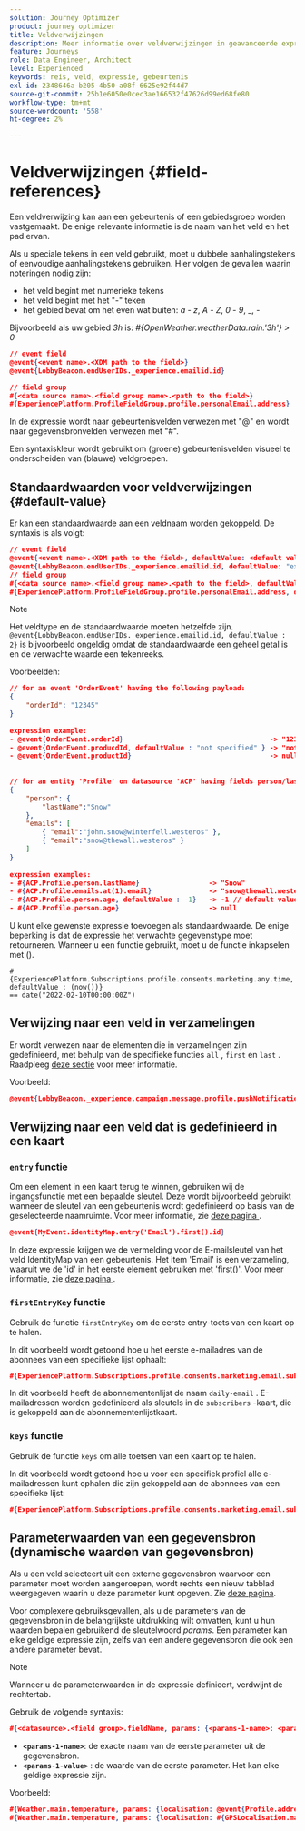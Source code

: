 ```yaml
---
solution: Journey Optimizer
product: journey optimizer
title: Veldverwijzingen
description: Meer informatie over veldverwijzingen in geavanceerde expressies
feature: Journeys
role: Data Engineer, Architect
level: Experienced
keywords: reis, veld, expressie, gebeurtenis
exl-id: 2348646a-b205-4b50-a08f-6625e92f44d7
source-git-commit: 25b1e6050e0cec3ae166532f47626d99ed68fe80
workflow-type: tm+mt
source-wordcount: '558'
ht-degree: 2%

---
```


# Veldverwijzingen {#field-references}

Een veldverwijzing kan aan een gebeurtenis of een gebiedsgroep worden vastgemaakt. De enige relevante informatie is de naam van het veld en het pad ervan.

Als u speciale tekens in een veld gebruikt, moet u dubbele aanhalingstekens of eenvoudige aanhalingstekens gebruiken. Hier volgen de gevallen waarin noteringen nodig zijn:

* het veld begint met numerieke tekens
* het veld begint met het &quot;-&quot; teken
* het gebied bevat om het even wat buiten: _a_ - _z_, _A_ - _Z_, _0_ - _9_, _, _-_

Bijvoorbeeld als uw gebied _3h_ is: _#{OpenWeather.weatherData.rain.&#39;3h&#39;} > 0_

```json
// event field
@event{<event name>.<XDM path to the field>}
@event{LobbyBeacon.endUserIDs._experience.emailid.id}

// field group
#{<data source name>.<field group name>.<path to the field>}
#{ExperiencePlatform.ProfileFieldGroup.profile.personalEmail.address}
```

In de expressie wordt naar gebeurtenisvelden verwezen met &quot;@&quot; en wordt naar gegevensbronvelden verwezen met &quot;#&quot;.

Een syntaxiskleur wordt gebruikt om (groene) gebeurtenisvelden visueel te onderscheiden van (blauwe) veldgroepen.

## Standaardwaarden voor veldverwijzingen {#default-value}

Er kan een standaardwaarde aan een veldnaam worden gekoppeld. De syntaxis is als volgt:

```json
// event field
@event{<event name>.<XDM path to the field>, defaultValue: <default value expression>}
@event{LobbyBeacon.endUserIDs._experience.emailid.id, defaultValue: "example@adobe.com"}
// field group
#{<data source name>.<field group name>.<path to the field>, defaultValue: <default value expression>}
#{ExperiencePlatform.ProfileFieldGroup.profile.personalEmail.address, defaultValue: "example@adobe.com"}
```

>[!NOTE]
>
>Het veldtype en de standaardwaarde moeten hetzelfde zijn. `@event{LobbyBeacon.endUserIDs._experience.emailid.id, defaultValue : 2}` is bijvoorbeeld ongeldig omdat de standaardwaarde een geheel getal is en de verwachte waarde een tekenreeks.

Voorbeelden:

```json
// for an event 'OrderEvent' having the following payload:
{
    "orderId": "12345"
}
 
expression example:
- @event{OrderEvent.orderId}                                    -> "12345"
- @event{OrderEvent.producdId, defaultValue : "not specified" } -> "not specified" // default value, productId is not a field present in the payload
- @event{OrderEvent.productId}                                  -> null
 
 
// for an entity 'Profile' on datasource 'ACP' having fields person/lastName, with fetched data such as:
{
    "person": {
        "lastName":"Snow"
    },
    "emails": [
        { "email":"john.snow@winterfell.westeros" },
        { "email":"snow@thewall.westeros" }
    ]
}
 
expression examples:
- #{ACP.Profile.person.lastName}                 -> "Snow"
- #{ACP.Profile.emails.at(1).email}              -> "snow@thewall.westeros"
- #{ACP.Profile.person.age, defaultValue : -1}   -> -1 // default value, age is not a field present in the payload
- #{ACP.Profile.person.age}                      -> null
```

U kunt elke gewenste expressie toevoegen als standaardwaarde. De enige beperking is dat de expressie het verwachte gegevenstype moet retourneren. Wanneer u een functie gebruikt, moet u de functie inkapselen met ().

```
#{ExperiencePlatform.Subscriptions.profile.consents.marketing.any.time, defaultValue : (now())} 
== date("2022-02-10T00:00:00Z")
```

## Verwijzing naar een veld in verzamelingen

Er wordt verwezen naar de elementen die in verzamelingen zijn gedefinieerd, met behulp van de specifieke functies `all` , `first` en `last` . Raadpleeg [deze sectie](../expression/collection-management-functions.md) voor meer informatie.

Voorbeeld:

```json
@event{LobbyBeacon._experience.campaign.message.profile.pushNotificationTokens.all()
```

## Verwijzing naar een veld dat is gedefinieerd in een kaart

### `entry` functie

Om een element in een kaart terug te winnen, gebruiken wij de ingangsfunctie met een bepaalde sleutel. Deze wordt bijvoorbeeld gebruikt wanneer de sleutel van een gebeurtenis wordt gedefinieerd op basis van de geselecteerde naamruimte. Voor meer informatie, zie [ deze pagina ](../../event/about-creating.md#select-the-namespace).

```json
@event{MyEvent.identityMap.entry('Email').first().id}
```

In deze expressie krijgen we de vermelding voor de E-mailsleutel van het veld IdentityMap van een gebeurtenis. Het item &#39;Email&#39; is een verzameling, waaruit we de &#39;id&#39; in het eerste element gebruiken met &#39;first()&#39;. Voor meer informatie, zie [ deze pagina ](../expression/collection-management-functions.md).

### `firstEntryKey` functie

Gebruik de functie `firstEntryKey` om de eerste entry-toets van een kaart op te halen.

In dit voorbeeld wordt getoond hoe u het eerste e-mailadres van de abonnees van een specifieke lijst ophaalt:

```json
#{ExperiencePlatform.Subscriptions.profile.consents.marketing.email.subscriptions.entry('daily-email').subscribers.firstEntryKey()}
```

In dit voorbeeld heeft de abonnementenlijst de naam `daily-email` . E-mailadressen worden gedefinieerd als sleutels in de `subscribers` -kaart, die is gekoppeld aan de abonnementenlijstkaart.

### `keys` functie

Gebruik de functie `keys` om alle toetsen van een kaart op te halen.

In dit voorbeeld wordt getoond hoe u voor een specifiek profiel alle e-mailadressen kunt ophalen die zijn gekoppeld aan de abonnees van een specifieke lijst:

```json
#{ExperiencePlatform.Subscriptions.profile.consents.marketing.email.subscriptions.entry('daily-mail').subscribers.keys()
```

## Parameterwaarden van een gegevensbron (dynamische waarden van gegevensbron)

Als u een veld selecteert uit een externe gegevensbron waarvoor een parameter moet worden aangeroepen, wordt rechts een nieuw tabblad weergegeven waarin u deze parameter kunt opgeven. Zie [deze pagina](../expression/expressionadvanced.md).

Voor complexere gebruiksgevallen, als u de parameters van de gegevensbron in de belangrijkste uitdrukking wilt omvatten, kunt u hun waarden bepalen gebruikend de sleutelwoord _params_. Een parameter kan elke geldige expressie zijn, zelfs van een andere gegevensbron die ook een andere parameter bevat.

>[!NOTE]
>
>Wanneer u de parameterwaarden in de expressie definieert, verdwijnt de rechtertab.

Gebruik de volgende syntaxis:

```json
#{<datasource>.<field group>.fieldName, params: {<params-1-name>: <params-1-value>, <params-2-name>: <params-2-value>}}
```

* **`<params-1-name>`**: de exacte naam van de eerste parameter uit de gegevensbron.
* **`<params-1-value>`** : de waarde van de eerste parameter. Het kan elke geldige expressie zijn.

Voorbeeld:

```json
#{Weather.main.temperature, params: {localisation: @event{Profile.address.localisation}}}
#{Weather.main.temperature, params: {localisation: #{GPSLocalisation.main.coordinates, params: {city: @event{Profile.address.city}}}}}
```
